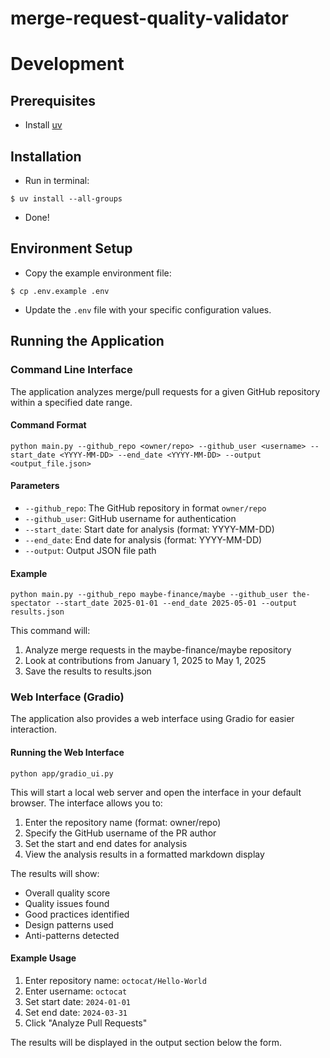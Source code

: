 # merge-request-quality-validator

# Development
## Prerequisites
- Install [uv](https://docs.astral.sh/uv/getting-started/installation/)
## Installation
- Run in terminal:
```
$ uv install --all-groups
```
- Done!

## Environment Setup
- Copy the example environment file:
```
$ cp .env.example .env
```
- Update the `.env` file with your specific configuration values.

## Running the Application

### Command Line Interface
The application analyzes merge/pull requests for a given GitHub repository within a specified date range.

#### Command Format
```
python main.py --github_repo <owner/repo> --github_user <username> --start_date <YYYY-MM-DD> --end_date <YYYY-MM-DD> --output <output_file.json>
```

#### Parameters
- `--github_repo`: The GitHub repository in format `owner/repo`
- `--github_user`: GitHub username for authentication
- `--start_date`: Start date for analysis (format: YYYY-MM-DD)
- `--end_date`: End date for analysis (format: YYYY-MM-DD)
- `--output`: Output JSON file path

#### Example
```
python main.py --github_repo maybe-finance/maybe --github_user the-spectator --start_date 2025-01-01 --end_date 2025-05-01 --output results.json
```

This command will:
1. Analyze merge requests in the maybe-finance/maybe repository
2. Look at contributions from January 1, 2025 to May 1, 2025
3. Save the results to results.json

### Web Interface (Gradio)
The application also provides a web interface using Gradio for easier interaction.

#### Running the Web Interface
```
python app/gradio_ui.py
```

This will start a local web server and open the interface in your default browser. The interface allows you to:
1. Enter the repository name (format: owner/repo)
2. Specify the GitHub username of the PR author
3. Set the start and end dates for analysis
4. View the analysis results in a formatted markdown display

The results will show:
- Overall quality score
- Quality issues found
- Good practices identified
- Design patterns used
- Anti-patterns detected

#### Example Usage
1. Enter repository name: `octocat/Hello-World`
2. Enter username: `octocat`
3. Set start date: `2024-01-01`
4. Set end date: `2024-03-31`
5. Click "Analyze Pull Requests"

The results will be displayed in the output section below the form.